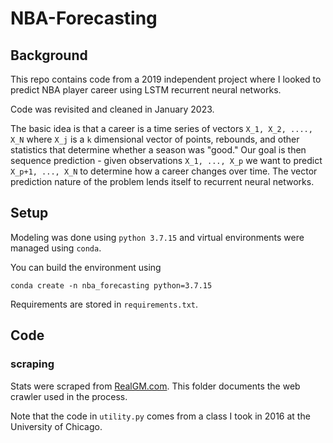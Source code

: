 # NBA-Forecasting

## Background 
This repo contains code from a 2019 independent project where
I looked to predict NBA player career using LSTM recurrent neural networks. 

Code was revisited and cleaned in January 2023. 

The basic idea is that a career is a time series of vectors 
`X_1, X_2, ...., X_N` where `X_j` is a `k` dimensional vector 
of points, rebounds, and other statistics that determine whether
a season was "good." Our goal is then sequence prediction - 
given observations `X_1, ..., X_p` we want to predict
`X_p+1, ..., X_N` to determine how a career changes over time. The 
vector prediction nature of the problem lends itself to recurrent neural networks. 


## Setup

Modeling was done using `python 3.7.15` and virtual
environments were managed using `conda`.

You can build the environment using 

```
conda create -n nba_forecasting python=3.7.15
```

Requirements are stored in `requirements.txt`.


## Code

### scraping

Stats were scraped from [RealGM.com](https://basketball.realgm.com). 
This folder documents the web crawler used in the process.

Note that the code in `utility.py` comes from a class I took 
in 2016 at the University of Chicago. 

